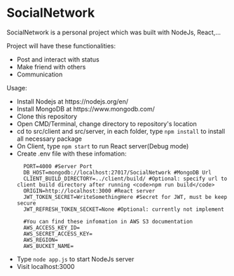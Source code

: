 # SocialNetwork
SocialNetwork is a personal project which was built with NodeJs, React,...

Project will have these functionalities:
<ul>
  <li>Post and interact with status</li>
  <li>Make friend with others</li>
  <li>Communication</li>
</ul>

Usage:
<ul>
  <li>Install Nodejs at https://nodejs.org/en/</li>
  <li>Install MongoDB at https://www.mongodb.com/</li>
  <li>Clone this repository</li>
  <li>Open CMD/Terminal, change directory to repository's location</li>
  <li>cd to src/client and src/server, in each folder, type <code>npm install</code> to install all necessary package</li>
  <li>On Client, type <code>npm start</code> to run React server(Debug mode)</li>
  <li>
      Create .env file with these infomation:
    
      PORT=4000 #Server Port
      DB_HOST=mongodb://localhost:27017/SocialNetwork #MongoDB Url
      CLIENT_BUILD_DIRECTORY=../client/build/ #Optional: specify url to client build directory after running <code>npm run build</code>
      ORIGIN=http://localhost:3000 #React server
      JWT_TOKEN_SECRET=WriteSomethingHere #Secret for JWT, must be keep secure
      JWT_REFRESH_TOKEN_SECKET=None #Optional: currently not implement 
    
      #You can find these infomation in AWS S3 documentation
      AWS_ACCESS_KEY_ID=
      AWS_SECRET_ACCESS_KEY=
      AWS_REGION=
      AWS_BUCKET_NAME=
      
  </li>
  <li>Type <code>node app.js</code> to start NodeJs server</li>
  <li>Visit localhost:3000</li>
</ul>
